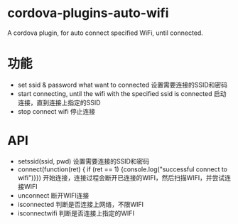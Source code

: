 # cordova-plugins-auto-wifi
A cordova plugin, for auto connect specified WiFi, until connected.

# 功能
- set ssid & password what want to connected
    设置需要连接的SSID和密码
- start connecting, until the wifi with the specified ssid is connected
    启动连接，直到连接上指定的SSID
- stop connect wifi
    停止连接

# API
- setssid(ssid, pwd)
    设置需要连接的SSID和密码
- connect(function(ret) { if (ret == 1) {console.log("successful connect to wifi")}})
    开始连接，连接过程会断开已连接的WIFI，然后扫描WIFI，并尝试连接WIFI
- unconnect
    断开WIFI连接
- isconnected
    判断是否连接上网络，不限WIFI
- isconnectwifi
    判断是否连接上指定的WIFI

